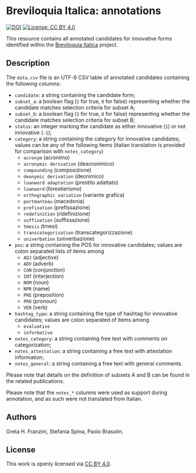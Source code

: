 # Breviloquia Italica: annotations

[![DOI](https://zenodo.org/badge/DOI/10.5281/zenodo.10009942.svg)](https://doi.org/10.5281/zenodo.10009942)
[![License: CC BY 4.0](https://img.shields.io/badge/License-CC_BY_4.0-lightgrey.svg)](https://creativecommons.org/licenses/by/4.0/)

This resource contains all annotated candidates for innovative forms identified within the [Breviloquia Italica](https://github.com/breviloquia-italica) project.

## Description

The `data.csv` file is an UTF-8 CSV table of annotated candidates containing the following columns:

- `candidate`: a string containing the candidate form;
- `subset_a`: a boolean flag (`1` for true, `0` for false) representing whether the candidate matches selection criteria for subset A;
- `subset_b`: a boolean flag (`1` for true, `0` for false) representing whether the candidate matches selection criteria for subset B;
- `status`: an integer marking the candidate as either innovative (`1`) or not innovative (`-1`);
- `category`: a string containing the category for innovative candidates; values can be any of the following items (italian translation is provided for comparison with `notes_category`)
  - `acronym` (acronimo)
  - `acronymic derivation` (deacronimico)
  - `compounding` (composizione)
  - `deonymic derivation` (deonimico)
  - `loanword adaptation` (prestito adattato)
  - `loanword` (forestierismo)
  - `orthographic variation` (variante grafica)
  - `portmanteau` (macedonia)
  - `prefixation` (prefissazione)
  - `redefinition` (ridefinizione)
  - `suffixation` (suffissazione)
  - `tmesis` (tmesi)
  - `transcategorisation` (transcategorizzazione)
  - `univerbation` (univerbazione)
- `pos`: a string containing the POS for innovative candidates; values are colon separated lists of items among
  - `ADJ` (adjective)
  - `ADV` (adverb)
  - `CON` (conjunction)
  - `INT` (interjection)
  - `NOM` (noun)
  - `NPR` (name)
  - `PRE` (preposition)
  - `PRO` (pronoun)
  - `VER` (verb)
- `hashtag_type`: a string containing the type of hashtag for innovative candidates; values are colon separated of items among
  - `evaluative`
  - `informative`
- `notes_category`: a string containing free text with comments on categorization;
- `notes_attestation`: a string containing a free text with attestation information;
- `notes_general`: a string containing a free text with general comments.

Please note that details on the definition of subsets A and B can be found in the related publications.

Please note that the `notes_*` columns were used as support during annotation, and as such were not translated from Italian.

## Authors

Greta H. Franzini, Stefania Spina, Paolo Brasolin.

## License

This work is openly licensed via [CC BY 4.0](https://creativecommons.org/licenses/by/4.0/).
